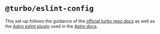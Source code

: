 # `@turbo/eslint-config`

This set-up follows the guidance of the [official turbo repo docs](https://turbo.build/repo/docs/handbook/linting/eslint) as well as the [Astro eslint plugin](https://github.com/ota-meshi/eslint-plugin-astro) used in the [Astro docs](https://github.com/withastro/docs/blob/main/.eslintrc.js).
